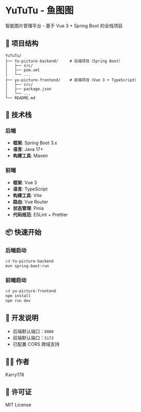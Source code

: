 # YuTuTu - 鱼图图

智能图片管理平台 - 基于 Vue 3 + Spring Boot 的全栈项目

## 📁 项目结构

```
YuTuTu/
├── Yu-picture-backend/     # 后端项目（Spring Boot）
│   ├── src/
│   ├── pom.xml
│   └── ...
├── yu-picture-frontend/    # 前端项目（Vue 3 + TypeScript）
│   ├── src/
│   ├── package.json
│   └── ...
└── README.md
```

## 🚀 技术栈

### 后端
- **框架**: Spring Boot 3.x
- **语言**: Java 17+
- **构建工具**: Maven

### 前端
- **框架**: Vue 3
- **语言**: TypeScript
- **构建工具**: Vite
- **路由**: Vue Router
- **状态管理**: Pinia
- **代码规范**: ESLint + Prettier

## 📦 快速开始

### 后端启动

```bash
cd Yu-picture-backend
mvn spring-boot:run
```

### 前端启动

```bash
cd yu-picture-frontend
npm install
npm run dev
```

## 📝 开发说明

- 后端默认端口：`8080`
- 前端默认端口：`5173`
- 已配置 CORS 跨域支持

## 👨‍💻 作者

Karry178

## 📄 许可证

MIT License

